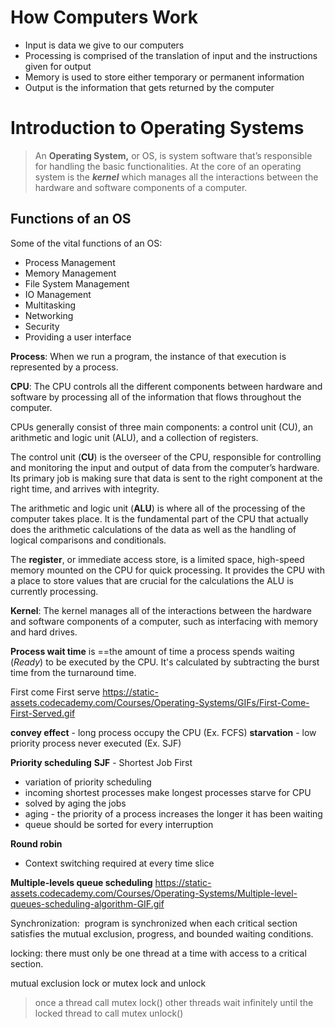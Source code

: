 # How Computers Work

- Input is data we give to our computers
- Processing is comprised of the translation of input and the instructions given for output
- Memory is used to store either temporary or permanent information
- Output is the information that gets returned by the computer

# Introduction to Operating Systems

>An **Operating System,** or OS, is system software that’s responsible for handling the basic functionalities. At the core of an operating system is the **_kernel_** which manages all the interactions between the hardware and software components of a computer.

## Functions of an OS

Some of the vital functions of an OS:

- Process Management 
- Memory Management
- File System Management
- IO Management
- Multitasking
- Networking
- Security
- Providing a user interface

**Process**: When we run a program, the instance of that execution is represented by a process.

**CPU**: The CPU controls all the different components between hardware and software by processing all of the information that flows throughout the computer.

CPUs generally consist of three main components: a control unit (CU), an arithmetic and logic unit (ALU), and a collection of registers.

The control unit (**CU**) is the overseer of the CPU, responsible for controlling and monitoring the input and output of data from the computer’s hardware. Its primary job is making sure that data is sent to the right component at the right time, and arrives with integrity.

The arithmetic and logic unit (**ALU**) is where all of the processing of the computer takes place. It is the fundamental part of the CPU that actually does the arithmetic calculations of the data as well as the handling of logical comparisons and conditionals.

The **register**, or immediate access store, is a limited space, high-speed memory mounted on the CPU for quick processing. It provides the CPU with a place to store values that are crucial for the calculations the ALU is currently processing.

**Kernel**: The kernel manages all of the interactions between the hardware and software components of a computer, such as interfacing with memory and hard drives.

**Process wait time** is ==the amount of time a process spends waiting (*Ready*) to be executed by the CPU. It's calculated by subtracting the burst time from the turnaround time.

First come First serve
https://static-assets.codecademy.com/Courses/Operating-Systems/GIFs/First-Come-First-Served.gif

**convey effect** - long process occupy the CPU (Ex. FCFS)
**starvation** - low priority process never executed (Ex. SJF)


**Priority scheduling** 
**SJF** - Shortest Job First 
- variation of priority scheduling
- incoming shortest processes make longest processes starve for CPU
- solved by aging the jobs
- aging - the priority of a process increases the longer it has been waiting
- queue should be sorted for every interruption

**Round robin**
- Context switching required at every time slice

**Multiple-levels queue scheduling**
https://static-assets.codecademy.com/Courses/Operating-Systems/Multiple-level-queues-scheduling-algorithm-GIF.gif


Synchronization:  program is synchronized when each critical section satisfies the mutual exclusion, progress, and bounded waiting conditions.

locking: there must only be one thread at a time with access to a critical section.

mutual exclusion lock or mutex
lock and unlock

> once a thread call mutex lock() other threads wait infinitely until the locked thread to call mutex unlock()